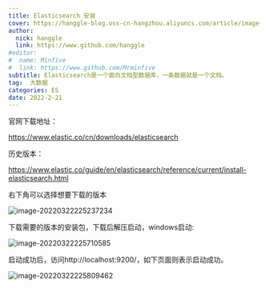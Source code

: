```yaml
---
title: Elasticsearch 安装
cover: https://hanggle-blog.oss-cn-hangzhou.aliyuncs.com/article/image-20220322224223753.png
author: 
  nick: hanggle
  link: https://www.github.com/hanggle
#editor:
#  name: Minfive
#  link: https://www.github.com/Mrminfive
subtitle: Elasticsearch是一个面向文档型数据库，一条数据就是一个文档。
tag:  大数据
categories: ES
date: 2022-2-21
---
```


官网下载地址：

https://www.elastic.co/cn/downloads/elasticsearch

历史版本：

https://www.elastic.co/guide/en/elasticsearch/reference/current/install-elasticsearch.html

右下角可以选择想要下载的版本

![image-20220322225237234](https://hanggle-blog.oss-cn-hangzhou.aliyuncs.com/article/image-20220322225237234.png)

下载需要的版本的安装包，下载后解压启动，windows启动:

![image-20220322225710585](https://hanggle-blog.oss-cn-hangzhou.aliyuncs.com/article/image-20220322225710585.png)



启动成功后，访问http://localhost:9200/，如下页面则表示启动成功。

![image-20220322225809462](https://hanggle-blog.oss-cn-hangzhou.aliyuncs.com/article/image-20220322225809462.png)
